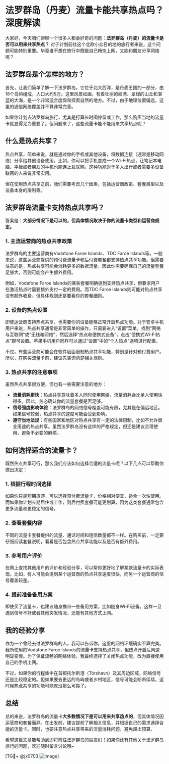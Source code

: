 # 法罗群岛（丹麦）流量卡能共享热点吗？深度解读

大家好，今天咱们聊聊一个很多人都会好奇的问题：**法罗群岛（丹麦）的流量卡是否可以用来共享热点？** 对于计划前往这个北欧小众目的地的旅行者来说，这个问题可能特别重要。毕竟谁不想在旅行中既能自己畅快上网，又能和朋友分享网络呢？

## 法罗群岛是个怎样的地方？

首先，让我们简单了解一下法罗群岛。它位于北大西洋，是丹麦王国的一部分，由18个岛屿组成，人口大约5万。这里风景如画，有着壮丽的峡湾、翠绿的山丘和湛蓝的大海，是一个非常适合度假和探索自然的地方。不过，由于地理位置偏远，这里的通信网络覆盖并不算非常完善。

如果你计划去法罗群岛旅行，尤其是打算长时间停留或工作，那么购买当地的流量卡就显得尤为重要了。但问题来了，这些流量卡能不能用来共享热点呢？

## 什么是热点共享？

热点共享，简单来说，就是通过你的手机或其他设备，将数据连接（通常是移动网络）分享给其他设备使用。比如，你可以把手机变成一个Wi-Fi热点，让笔记本电脑、平板或者朋友的手机也能连上互联网。这种功能对于多人出行或者需要多设备联网的人来说非常实用。

但在使用热点共享之前，我们需要考虑几个因素，包括运营商政策、套餐类型以及设备本身的限制等。

## 法罗群岛流量卡支持热点共享吗？

答案是：**大部分情况下是可以的，但具体情况取决于你的流量卡类型和运营商规定。**

### 1. **主流运营商的热点共享政策**
法罗群岛的主要运营商有Vodafone Faroe Islands、TDC Faroe Islands等。一般来说，这些运营商提供的预付费流量卡和后付费套餐都支持热点共享功能。但需要注意的是，热点共享可能会消耗更多的数据流量，因此你需要确保自己的流量套餐足够大，否则可能会产生额外费用。

例如，Vodafone Faroe Islands的某些套餐明确提到支持热点共享，但要求用户在激活热点时需要额外支付一定的费用。而TDC Faroe Islands则可能对热点共享没有额外收费，但具体规则还是要看你的套餐细则。

### 2. **设备的热点设置**
即使运营商支持热点共享，也需要你的设备能够正常开启热点功能。对于安卓手机用户来说，热点共享通常是非常简单的操作，只需要进入“设置”菜单，找到“网络与互联网”或“无线和网络”，然后选择“热点和便携式设备”，点击“便携式Wi-Fi热点”即可设置。苹果手机用户同样可以通过“设置”中的“个人热点”选项进行配置。

不过，有些运营商可能会在软件层面限制热点共享功能，特别是针对预付费用户。所以，在购买流量卡前，建议先咨询清楚相关规则。

### 3. **热点共享的注意事项**
虽然热点共享很方便，但也有一些需要注意的地方：

- **流量消耗更快**：热点共享意味着多人同时使用网络，流量消耗会比单人使用快得多。因此，务必确认你的流量套餐是否足够。
- **信号强度影响体验**：法罗群岛的网络信号覆盖可能有限，尤其是在偏远地区。如果信号较弱，热点共享的速度可能会受到影响。
- **遵守当地法规**：有些国家和地区对热点共享有一定的法律限制，比如不允许商业用途的热点共享。虽然法罗群岛没有这样的严格规定，但还是建议合理使用，避免不必要的麻烦。

## 如何选择适合的流量卡？

既然热点共享可行，那么我们应该如何选择合适的流量卡呢？以下几点可以帮助你做出决定：

### 1. **根据行程时间选择**
如果你只是短期旅游，可以选择预付费流量卡，价格相对便宜，适合一次性使用。而如果你计划长期居住或工作，则后付费套餐可能更划算，因为这类套餐通常包含更多流量和更稳定的信号。

### 2. **查看套餐内容**
不同的流量卡套餐提供的流量、通话时间和短信数量都不一样。在购买前，一定要仔细阅读套餐说明，看看是否包含热点共享功能以及是否有额外费用。

### 3. **参考用户评价**
在网上查找其他用户的评价和经验分享，可以帮你更好地了解某款流量卡的实际表现。比如，有人可能会提到某个运营商的热点共享速度很快，而另一个运营商的信号覆盖较差。

### 4. **提前准备备用方案**
即使买了流量卡，也建议随身携带一些备用方案，比如随身Wi-Fi设备。这样一旦遇到信号不好或者其他突发情况，还能有其他方式上网。

## 我的经验分享

作为一个曾经去过法罗群岛的人，我可以告诉你，这里的网络环境确实不算完美。我所使用的Vodafone Faroe Islands的流量卡支持热点共享，但热点开启后网速明显变慢。为了保证流畅的网络体验，我最终选择了关闭热点功能，改为直接使用自己的手机上网。

不过，如果你的行程集中在首都托尔斯港（Tórshavn）及其周边区域，网络信号还是比较稳定的。但如果要去更远的岛屿或者乡村地区，信号可能会断断续续，这时候热点共享的功能可能就没那么可靠了。

## 总结

总的来说，法罗群岛的流量卡**大多数情况下是可以用来共享热点的**，但具体情况因运营商和套餐而异。在出发前，建议提前了解相关信息，并根据自己的需求选择合适的流量卡。同时，也要注意热点共享带来的流量消耗问题，避免超出预算。

希望这篇文章能帮助到即将前往法罗群岛的朋友们！如果你还有其他关于法罗群岛旅行的问题，欢迎随时留言讨论哦~

[TG💪+ @jx0703 ![Image](https://github.com/user-attachments/assets/dbca1d08-cadb-493c-b0ec-ad6f7a83f270)]